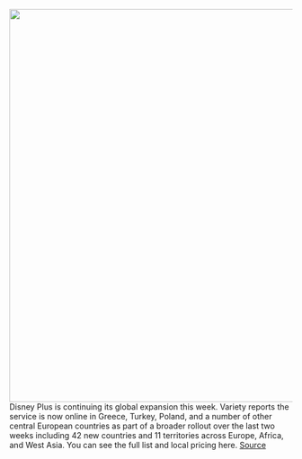 <img src='https://cdn.vox-cdn.com/thumbor/iQ2jCYYVRsAJ5LmmULSrGuGcLno=/0x0:2704x1456/1200x800/filters:focal(1136x512:1568x944)/cdn.vox-cdn.com/uploads/chorus_image/image/70974435/CWB2340_103_comp_v073.1172.0.jpg' width='700px' /><br/>
Disney Plus is continuing its global expansion this week. Variety reports the service is now online in Greece, Turkey, Poland, and a number of other central European countries as part of a broader rollout over the last two weeks including 42 new countries and 11 territories across Europe, Africa, and West Asia. You can see the full list and local pricing here.
<a href='https://www.theverge.com/2022/6/14/23167230/disney-plus-new-countries-europe-africa-asia'> Source <a/>